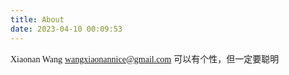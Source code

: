 ```yaml
---
title: About
date: 2023-04-10 00:09:53
---
```


<font face="Times">Xiaonan Wang</font>
<font face="Times">wangxiaonannice@gmail.com</font>
<font face="宋体">可以有个性，但一定要聪明</font>